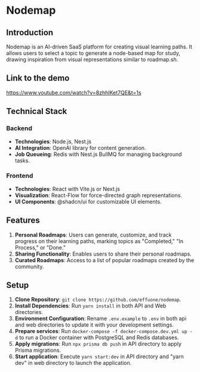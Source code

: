 # Nodemap

## Introduction

Nodemap is an AI-driven SaaS platform for creating visual learning paths. It allows users to select a topic to generate a node-based map for study, drawing inspiration from visual representations similar to roadmap.sh.

## Link to the demo
https://www.youtube.com/watch?v=8zhhIKet7QE&t=1s

## Technical Stack

### Backend

- **Technologies**: Node.js, Nest.js
- **AI Integration**: OpenAI library for content generation.
- **Job Queueing**: Redis with Nest.js BullMQ for managing background tasks.

### Frontend

- **Technologies**: React with Vite.js or Next.js
- **Visualization**: React-Flow for force-directed graph representations.
- **UI Components**: @shadcn/ui for customizable UI elements.

## Features

1. **Personal Roadmaps**: Users can generate, customize, and track progress on their learning paths, marking topics as "Completed," "In Process," or "Done."
2. **Sharing Functionality**: Enables users to share their personal roadmaps.
3. **Curated Roadmaps**: Access to a list of popular roadmaps created by the community.

## Setup

1. **Clone Repository**: `git clone https://github.com/effuone/nodemap`.
2. **Install Dependencies**: Run `yarn install` in both API and Web directories.
3. **Environment Configuration**: Rename `.env.example` to `.env` in both api and web directories to update it with your development settings.
4. **Prepare services**: Run `docker-compose -f docker-compose.dev.yml up -d` to run a Docker container with PostgreSQL and Redis databases.
4. **Apply migrations**: Run `npx prisma db push` in API directory to apply Prisma migrations.
5. **Start application**: Execute `yarn start:dev` in API directory and "yarn dev" in web directory to launch the application.
